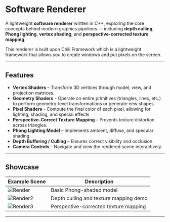 #  Software Renderer

A lightweight **software renderer** written in C++, exploring the core concepts behind modern graphics pipelines — including **depth culling**, **Phong lighting**, **vertex shading**, and **perspective-corrected texture mapping**. 

This renderer is built upon Chili Framework which is a lightweight framework that allows you to create windows and put pixels on the screen.

---

##  Features

-  **Vertex Shaders** – Transform 3D vertices through model, view, and projection matrices.
-  **Geometry Shaders** - Operate on entire primitives (triangles, lines, etc.) to perform geometry-level transformations or generate new shapes.
-  **Pixel Shaders** - Compute the final color of each pixel, allowing for lighting, shading, and special effects
-  **Perspective-Correct Texture Mapping** – Prevents texture distortion across triangles.  
-  **Phong Lighting Model** – Implements ambient, diffuse, and specular shading.  
-  **Depth Buffering / Culling** – Ensures correct visibility and occlusion.  
-  **Camera Controls** – Navigate and view the rendered scene interactively.

---

##  Showcase

| Example Scene | Description |
|----------------|-------------|
| ![Render](model.gif) | Basic Phong-shaded model |
| ![Render2](culling.gif) | Depth culling and texture mapping demo |
| ![Render3](texture.gif) | Perspective-corrected texture mapping |

---
